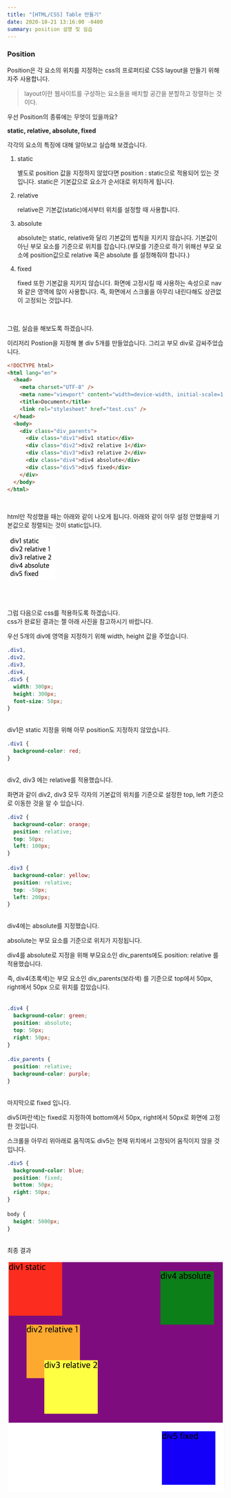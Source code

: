 ```yaml
---
title: "[HTML/CSS] Table 만들기"
date: 2020-10-21 13:16:00 -0400
summary: position 설명 및 실습
---
```



### Position

Position은 각 요소의 위치를 지정하는 css의 프로퍼티로 CSS layout을 만들기 위해 자주 사용합니다.

>  layout이란 웹사이트를 구성하는 요소들을 배치할 공간을 분할하고 정렬하는 것이다.

우선 Position의 종류에는 무엇이 있을까요?

**static, relative, absolute, fixed**

각각의 요소의 특징에 대해 알아보고 실습해 보겠습니다.



1. static  

   별도로 position 값을 지정하지 않았다면 position : static으로 적용되어 있는 것입니다. static은 기본값으로 요소가 순서대로 위치하게 됩니다.

2. relative  

   relative은 기본값(static)에서부터 위치를 설정할 때 사용합니다.

3. absolute

   absolute는 static, relative와 달리 기본값의 법칙을 지키지 않습니다. 기본값이 아닌 부모 요소를 기준으로 위치를 잡습니다.(부모를 기준으로 하기 위해선 부모 요소에 position값으로 relative 혹은 absolute 를 설정해줘야 합니다.)

4. fixed

   fixed 또한 기본값을 지키지 않습니다. 화면에 고정시킬 때 사용하는 속성으로 nav와 같은 영역에 많이 사용합니다. 즉, 화면에서 스크롤을 아무리 내린다해도 상관없이 고정되는 것입니다.



<br>

그럼, 실습을 해보도록 하겠습니다.

이리저리 Postion을 지정해 볼 div 5개를 만들었습니다. 그리고 부모 div로 감싸주었습니다.

```html
<!DOCTYPE html>
<html lang="en">
  <head>
    <meta charset="UTF-8" />
    <meta name="viewport" content="width=device-width, initial-scale=1.0" />
    <title>Document</title>
    <link rel="stylesheet" href="test.css" />
  </head>
  <body>
    <div class="div_parents">
      <div class="div1">div1 static</div>
      <div class="div2">div2 relative 1</div>
      <div class="div3">div3 relative 2</div>
      <div class="div4">div4 absolute</div>
      <div class="div5">div5 fixed</div>
    </div>
  </body>
</html>

```

<br>

html만 작성했을 때는 아래와 같이 나오게 됩니다. 아래와 같이 아무 설정 안했을때 기본값으로 정렬되는 것이 static입니다.

![position2](../img/2020-10-21/position1.png)

<br>
<br>

그럼 다음으로 css를 적용하도록 하겠습니다.  
css가 완료된 결과는 젤 아래 사진을 참고하시기 바랍니다.


우선 5개의 div에 영역을 지정하기 위해 width, height 값을 주었습니다.

```css
.div1,
.div2,
.div3,
.div4,
.div5 {
  width: 300px;
  height: 300px;
  font-size: 50px;
}
```




<br>
div1은 static 지정을 위해 아무 position도 지정하지 않았습니다.

```css
.div1 {
  background-color: red;
}
```



<br>
div2, div3 에는 relative를 적용했습니다.

화면과 같이 div2, div3 모두 각자의 기본값의 위치를 기준으로 설정한 top, left 기준으로 이동한 것을 알 수 있습니다.

```css
.div2 {
  background-color: orange;
  position: relative;
  top: 50px;
  left: 100px;
}

.div3 {
  background-color: yellow;
  position: relative;
  top: -50px;
  left: 200px;
}
```



<br>
div4에는 absolute를 지정했습니다.

absolute는 부모 요소를 기준으로 위치가 지정됩니다. 

div4를 absolute로 지정을 위해 부모요소인 div_parents에도 position: relative 를 적용했습니다.

즉, div4(초록색)는 부모 요소인 div_parents(보라색) 를 기준으로 top에서 50px, right에서 50px 으로 위치를 잡았습니다.

```css

.div4 {
  background-color: green;
  position: absolute;
  top: 50px;
  right: 50px;
}

.div_parents {
  position: relative;
  background-color: purple;
}
```


<br>
마지막으로 fixed 입니다.

div5(파란색)는 fixed로 지정하여 bottom에서 50px, right에서 50px로 화면에 고정한 것입니다.

스크롤을 아무리 위아래로 움직여도 div5는 현재 위치에서 고정되어 움직이지 않을 것입니다.

```css
.div5 {
  background-color: blue;
  position: fixed;
  bottom: 50px;
  right: 50px;
}

body {
  height: 5000px;
}
```



<br>
최종 결과

![position2](../img/2020-10-21/position2.png)